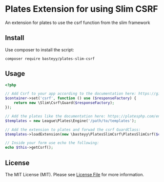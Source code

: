 # Plates Extension for using Slim CSRF

An extension for plates to use the csrf function from the slim framework

## Install

Use composer to install the script:

```composer require basteyy/plates-slim-csrf```

## Usage

```php
<?php

// Add Csrf to your app according to the documentation here: https://github.com/slimphp/Slim-Csrf
$container->set('csrf', function () use ($responseFactory) {
    return new \Slim\Csrf\Guard($responseFactory);
});

// Add the plates like the documentation here: https://platesphp.com/engine/extensions/
$templates = new League\Plates\Engine('/path/to/templates');

// Add the extension to plates and forwad the csrf GuardClass:
$templates->loadExtension(new \basteyy\PlatesSlimCsrf\PlatesSlimCsrf($container->get('csrf')));

// Inside your form use echo the following:
echo $this->getCsrf(); 
 ```

## License

The MIT License (MIT). Please see [License File](https://github.com/basteyy/plates-slim-csrf/blob/master/LICENSE) for more information.
